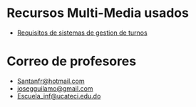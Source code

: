 # Recursos Multi-Media usados
- [Requisitos de sistemas de gestion de turnos](https://miucateciedu-my.sharepoint.com/:w:/g/personal/20210618_miucateci_edu_do/EQubRFKV-ThIpX_sRr9jIdABJmg16MroLdqLsq8yR3qaiA?e=88BPY7)

# Correo de profesores
- Santanfr@hotmail.com
- josegguilamo@gmail.com
- Escuela_inf@ucateci.edu.do
